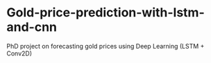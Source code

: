 # Gold-price-prediction-with-lstm-and-cnn
PhD project on forecasting gold prices using Deep Learning (LSTM + Conv2D)
